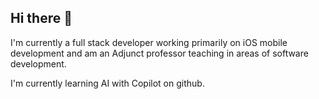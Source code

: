 ## Hi there 👋
I'm currently a full stack developer working primarily on iOS mobile development and am an Adjunct professor teaching in areas of software development.

I'm currently learning AI with Copilot on github.

<!--
**KrakenMobi/KrakenMobi** is a ✨ _special_ ✨ repository because its `README.md` (this file) appears on your GitHub profile.

Here are some ideas to get you started:

- 🔭 I’m currently working on ...
- 🌱 I’m currently learning ...
- 👯 I’m looking to collaborate on ...
- 🤔 I’m looking for help with ...
- 💬 Ask me about ...
- 📫 How to reach me: ...
- 😄 Pronouns: ...
- ⚡ Fun fact: ...
-->
